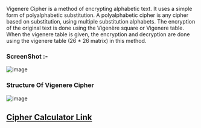 Vigenere Cipher is a method of encrypting alphabetic text. It uses a simple form of polyalphabetic substitution. A polyalphabetic cipher is any cipher based on substitution, using multiple substitution alphabets. 
The encryption of the original text is done using the Vigenère square or Vigenere table. When the vigenere table is given, the encryption and decryption are done using the vigenere table (26 * 26 matrix) in this method.

### ScreenShot :-

![image](https://github.com/saiadityaviswanadham/Static_Images/blob/main/VigenereCipher_Calculator.png)

### Structure Of Vigenere Cipher

![image](https://github.com/saiadityaviswanadham/Static_Images/blob/main/structure_vigenerecipher.png)


## [Cipher Calculator Link](./index.html)

